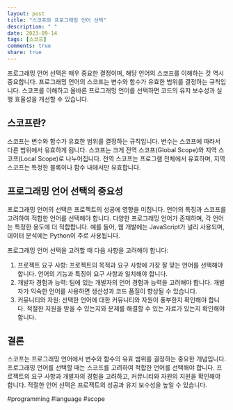 ```yaml
---
layout: post
title: "스코프와 프로그래밍 언어 선택"
description: " "
date: 2023-09-14
tags: [스코프]
comments: true
share: true
---
```


프로그래밍 언어 선택은 매우 중요한 결정이며, 해당 언어의 스코프를 이해하는 것 역시 중요합니다. 프로그래밍 언어의 스코프는 변수와 함수가 유효한 범위를 결정하는 규칙입니다. 스코프를 이해하고 올바른 프로그래밍 언어를 선택하면 코드의 유지 보수성과 실행 효율성을 개선할 수 있습니다.

## 스코프란?

스코프는 변수와 함수가 유효한 범위를 결정하는 규칙입니다. 변수는 스코프에 따라서 다른 범위에서 유효하게 됩니다. 스코프는 크게 전역 스코프(Global Scope)와 지역 스코프(Local Scope)로 나누어집니다. 전역 스코프는 프로그램 전체에서 유효하며, 지역 스코프는 특정한 블록이나 함수 내에서만 유효합니다.

## 프로그래밍 언어 선택의 중요성

프로그래밍 언어의 선택은 프로젝트의 성공에 영향을 미칩니다. 언어의 특징과 스코프를 고려하여 적합한 언어를 선택해야 합니다. 다양한 프로그래밍 언어가 존재하며, 각 언어는 특정한 용도에 더 적합합니다. 예를 들어, 웹 개발에는 JavaScript가 널리 사용되며, 데이터 분석에는 Python이 주로 사용됩니다.

프로그래밍 언어 선택을 고려할 때 다음 사항을 고려해야 합니다:

1. 프로젝트 요구 사항: 프로젝트의 목적과 요구 사항에 가장 잘 맞는 언어를 선택해야 합니다. 언어의 기능과 특징이 요구 사항과 일치해야 합니다.
2. 개발자 경험과 능력: 팀에 있는 개발자의 언어 경험과 능력을 고려해야 합니다. 개발자가 익숙한 언어를 사용하면 생산성과 코드 품질이 향상될 수 있습니다.
3. 커뮤니티와 자원: 선택한 언어에 대한 커뮤니티와 자원이 풍부한지 확인해야 합니다. 적절한 지원을 받을 수 있는지와 문제를 해결할 수 있는 자료가 있는지 확인해야 합니다.

## 결론

스코프는 프로그래밍 언어에서 변수와 함수의 유효 범위를 결정하는 중요한 개념입니다. 프로그래밍 언어를 선택할 때는 스코프를 고려하여 적합한 언어를 선택해야 합니다. 프로젝트의 요구 사항과 개발자의 경험을 고려하고, 커뮤니티와 자원의 지원을 확인해야 합니다. 적절한 언어 선택은 프로젝트의 성공과 유지 보수성을 높일 수 있습니다.

#programming #language #scope